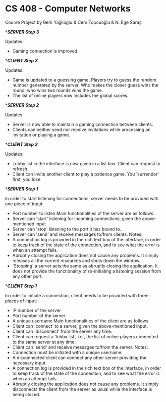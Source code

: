 # CS 408 - Computer Networks
Course Project
by Berk Yağlıoğlu & Cem Topcuoğlu & N. Ege Saraç

********************************************SERVER Step 3*******************************************

Updates:
 - Gaming connection is improved.
 
********************************************CLIENT Step 3*******************************************

Updates:
 - Game is updated to a guessing game. Players try to guess the random number generated by the server.
	Who makes the closer guess wins the round, who wins two rounds wins the game.
 - The list of online players now includes the global scores.


********************************************SERVER Step 2*******************************************

Updates:
 - Server is now able to maintain a gaming connection between clients.
 - Clients can neither send nor receive invitations while processing an invitation or playing a game.
 
********************************************CLIENT Step 2*******************************************

Updates:
 - Lobby list in the interface is now given in a list box. Client can request to refresh.
 - Client can invite another client to play a patience game. You 'surrender' first, you lose.


********************************************SERVER Step 1*******************************************

In order to start listening for connections, server needs to be provided with one piece of input:
 - Port number to listen
Main functionalities of the server are as follows:
 - Server can 'start' listening for incoming connections, given the above-mentioned input
 - Server can 'stop' listening to the port it has bound to.
 - Server can 'send' and receive messages to/from clients.
Notes:
 - A connection log is provided in the rich text box of the interface, in order to keep track of
	the state of the connection, and to see what the error is when an attempt fails.
 - Abruptly closing the application does not cause any problems. It simply releases all the current
	resources and shuts down the window.
 - 'Stopping' a server acts the same as abruptly closing the application. It does not provide the
	functionality of re-initiating a listening session from any other port.
 
 ********************************************CLIENT Step 1*******************************************

In order to initiate a connection, client needs to be provided with three pieces of input:
 - IP number of the server
 - Port number of the server
 - A unique username
Main functionalities of the client are as follows:
 - Client can 'connect' to a server, given the above-mentioned input.
 - Client can 'disconnect' from the server any time.
 - Client can request a 'lobby list', i.e., the list of online players connected to the same server
	at any time.
 - Client can 'send' and receive messages to/from the server.
Notes:
 - Connection must be initiated with a unique username.
 - A disconnected client can connect any other server providing the necessary input.
 - A connection log is provided in the rich text box of the interface, in order to keep track of
	the state of the connection, and to	see what the error is when an attempt fails.
 - Abruptly closing the application does not cause any problems. It simply disconnects the client
	from the server as usual while the interface is being closed.
